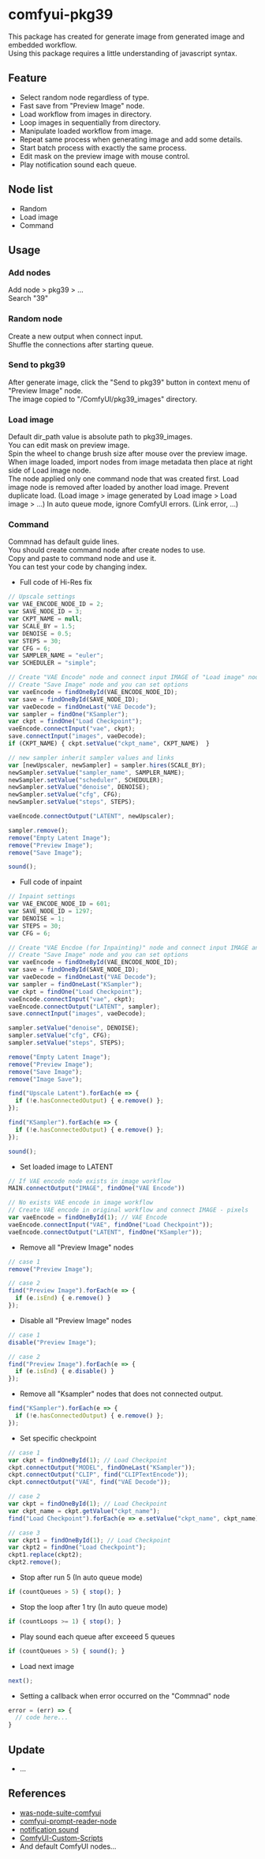 # comfyui-pkg39

This package has created for generate image from generated image and embedded workflow.  
Using this package requires a little understanding of javascript syntax.  

## Feature

- Select random node regardless of type.
- Fast save from "Preview Image" node.
- Load workflow from images in directory.
- Loop images in sequentially from directory.
- Manipulate loaded workflow from image.
- Repeat same process when generating image and add some details.
- Start batch process with exactly the same process.
- Edit mask on the preview image with mouse control.
- Play notification sound each queue.

## Node list

- Random
- Load image
- Command

## Usage

### Add nodes  
Add node > pkg39 > ...  
Search "39"

### Random node  
Create a new output when connect input.  
Shuffle the connections after starting queue.  

### Send to pkg39  
After generate image, click the "Send to pkg39" button in context menu of "Preview Image" node.  
The image copied to "/ComfyUI/pkg39_images" directory.  

### Load image  
Default dir_path value is absolute path to pkg39_images.  
You can edit mask on preview image.  
Spin the wheel to change brush size after mouse over the preview image.  
When image loaded, import nodes from image metadata then place at right side of Load image node.  
The node applied only one command node that was created first.
Load image node is removed after loaded by another load image.
Prevent duplicate load. (Load image > image generated by Load image > Load image > ...)
In auto queue mode, ignore ComfyUI errors. (Link error, ...)

### Command  
Commnad has default guide lines.  
You should create command node after create nodes to use.  
Copy and paste to command node and use it.  
You can test your code by changing index.  

- Full code of Hi-Res fix
```js
// Upscale settings
var VAE_ENCODE_NODE_ID = 2;
var SAVE_NODE_ID = 3;
var CKPT_NAME = null;
var SCALE_BY = 1.5;
var DENOISE = 0.5;
var STEPS = 30;
var CFG = 6;
var SAMPLER_NAME = "euler";
var SCHEDULER = "simple";

// Create "VAE Encode" node and connect input IMAGE of "Load image" node
// Create "Save Image" node and you can set options
var vaeEncode = findOneById(VAE_ENCODE_NODE_ID);
var save = findOneById(SAVE_NODE_ID);
var vaeDecode = findOneLast("VAE Decode");
var sampler = findOne("KSampler");
var ckpt = findOne("Load Checkpoint");
vaeEncode.connectInput("vae", ckpt);
save.connectInput("images", vaeDecode);
if (CKPT_NAME) { ckpt.setValue("ckpt_name", CKPT_NAME)  }

// new sampler inherit sampler values and links
var [newUpscaler, newSampler] = sampler.hires(SCALE_BY);
newSampler.setValue("sampler_name", SAMPLER_NAME);
newSampler.setValue("scheduler", SCHEDULER);
newSampler.setValue("denoise", DENOISE);
newSampler.setValue("cfg", CFG);
newSampler.setValue("steps", STEPS);

vaeEncode.connectOutput("LATENT", newUpscaler);

sampler.remove();
remove("Empty Latent Image");
remove("Preview Image");
remove("Save Image");

sound();
```

- Full code of inpaint
```js
// Inpaint settings
var VAE_ENCODE_NODE_ID = 601;
var SAVE_NODE_ID = 1297;
var DENOISE = 1;
var STEPS = 30;
var CFG = 6;

// Create "VAE Encdoe (for Inpainting)" node and connect input IMAGE and MASK of "Load image" node
// Create "Save Image" node and you can set options
var vaeEncode = findOneById(VAE_ENCODE_NODE_ID);
var save = findOneById(SAVE_NODE_ID);
var vaeDecode = findOneLast("VAE Decode");
var sampler = findOneLast("KSampler");
var ckpt = findOne("Load Checkpoint");
vaeEncode.connectInput("vae", ckpt);
vaeEncode.connectOutput("LATENT", sampler);
save.connectInput("images", vaeDecode);

sampler.setValue("denoise", DENOISE);
sampler.setValue("cfg", CFG);
sampler.setValue("steps", STEPS);

remove("Empty Latent Image");
remove("Preview Image");
remove("Save Image");
remove("Image Save");

find("Upscale Latent").forEach(e => {
  if (!e.hasConnectedOutput) { e.remove() };
});

find("KSampler").forEach(e => {
  if (!e.hasConnectedOutput) { e.remove() };
});

sound();
```

- Set loaded image to LATENT
```js
// If VAE encode node exists in image workflow
MAIN.connectOutput("IMAGE", findOne("VAE Encode"))
```

```js
// No exists VAE encode in image workflow
// Create VAE encode in original workflow and connect IMAGE - pixels
var vaeEncode = findOneById(1); // VAE Encode
vaeEncode.connectInput("VAE", findOne("Load Checkpoint"));
vaeEncode.connectOutput("LATENT", findOne("KSampler"));
```

- Remove all "Preview Image" nodes
```js
// case 1
remove("Preview Image");

// case 2
find("Preview Image").forEach(e => {
  if (e.isEnd) { e.remove() }
});
```

- Disable all "Preview Image" nodes
```js
// case 1
disable("Preview Image");

// case 2
find("Preview Image").forEach(e => {
  if (e.isEnd) { e.disable() }
});
```

- Remove all "Ksampler" nodes that does not connected output.
```js
find("KSampler").forEach(e => {
  if (!e.hasConnectedOutput) { e.remove() };
});
```

- Set specific checkpoint 
```js
// case 1
var ckpt = findOneById(1); // Load Checkpoint
ckpt.connectOutput("MODEL", findOneLast("KSampler"));
ckpt.connectOutput("CLIP", find("CLIPTextEncode"));
ckpt.connectOutput("VAE", find("VAE Decode"));

// case 2
var ckpt = findOneById(1); // Load Checkpoint
var ckpt_name = ckpt.getValue("ckpt_name");
find("Load Checkpoint").forEach(e => e.setValue("ckpt_name", ckpt_name));

// case 3
var ckpt1 = findOneById(1); // Load Checkpoint
var ckpt2 = findOne("Load Checkpoint");
ckpt1.replace(ckpt2);
ckpt2.remove();
```

- Stop after run 5 (In auto queue mode)  
```js
if (countQueues > 5) { stop(); }
```

- Stop the loop after 1 try (In auto queue mode)  
```js
if (countLoops >= 1) { stop(); }
```

- Play sound each queue after exceeed 5 queues
```js
if (countQueues > 5) { sound(); }
```

- Load next image
```js
next();
```

- Setting a callback when error occurred on the "Commnad" node
```js
error = (err) => {
  // code here...
}
```

## Update

- ...

## References

- [was-node-suite-comfyui](https://github.com/WASasquatch/was-node-suite-comfyui)
- [comfyui-prompt-reader-node](https://github.com/receyuki/comfyui-prompt-reader-node)
- [notification sound](https://pixabay.com/sound-effects/duck-quack-112941/)
- [ComfyUI-Custom-Scripts](https://github.com/pythongosssss/ComfyUI-Custom-Scripts)
- And default ComfyUI nodes...